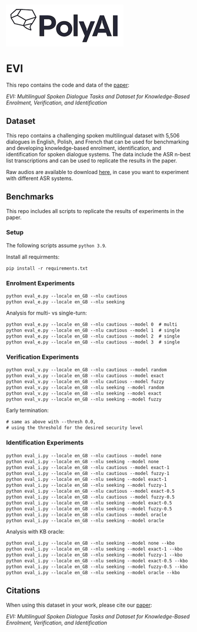 [![PolyAI](polyai-logo.png)](https://poly-ai.com/)

# EVI

This repo contains the code and data
of the [paper](https://arxiv.org/pdf/):

*EVI: Multilingual Spoken Dialogue Tasks and Dataset for
Knowledge-Based Enrolment, Verification, and Identification*

## Dataset

This repo contains a challenging spoken multilingual dataset
with 5,506 dialogues in English, Polish, and French
that can be used for benchmarking and developing
knowledge-based enrolment, identification, and identification
for spoken dialogue systems.
The data include the ASR n-best list transcriptions 
and can be used to replicate the results in the paper.

Raw audios are available to download [here](https://poly-public-data.s3.eu-west-2.amazonaws.com/evi-paper/audios.zip),
in case you want to experiment with different ASR systems.

## Benchmarks

This repo includes all scripts
to replicate the results of experiments in the paper.

### Setup

The following scripts assume `python 3.9`.

Install all requirments:

```
pip install -r requirements.txt
```


### Enrolment Experiments

```#bash
python eval_e.py --locale en_GB --nlu cautious
python eval_e.py --locale en_GB --nlu seeking
```

Analysis for multi- vs single-turn:
```#bash
python eval_e.py --locale en_GB --nlu cautious --model 0  # multi
python eval_e.py --locale en_GB --nlu cautious --model 1  # single
python eval_e.py --locale en_GB --nlu cautious --model 2  # single
python eval_e.py --locale en_GB --nlu cautious --model 3  # single
```

### Verification Experiments

```#bash
python eval_v.py --locale en_GB --nlu cautious --model random
python eval_v.py --locale en_GB --nlu cautious --model exact
python eval_v.py --locale en_GB --nlu cautious --model fuzzy
python eval_v.py --locale en_GB --nlu seeking --model random
python eval_v.py --locale en_GB --nlu seeking --model exact
python eval_v.py --locale en_GB --nlu seeking --model fuzzy
```

Early termination:
```
# same as above with --thresh 0.0,
# using the threshold for the desired security level 
```

### Identification Experiments

```#bash
python eval_i.py --locale en_GB --nlu cautious --model none
python eval_i.py --locale en_GB --nlu seeking --model none
python eval_i.py --locale en_GB --nlu cautious --model exact-1
python eval_i.py --locale en_GB --nlu cautious --model fuzzy-1
python eval_i.py --locale en_GB --nlu seeking --model exact-1
python eval_i.py --locale en_GB --nlu seeking --model fuzzy-1
python eval_i.py --locale en_GB --nlu cautious --model exact-0.5
python eval_i.py --locale en_GB --nlu cautious --model fuzzy-0.5
python eval_i.py --locale en_GB --nlu seeking --model exact-0.5
python eval_i.py --locale en_GB --nlu seeking --model fuzzy-0.5
python eval_i.py --locale en_GB --nlu cautious --model oracle
python eval_i.py --locale en_GB --nlu seeking --model oracle
```

Analysis with KB oracle:
```#bash
python eval_i.py --locale en_GB --nlu seeking --model none --kbo
python eval_i.py --locale en_GB --nlu seeking --model exact-1 --kbo
python eval_i.py --locale en_GB --nlu seeking --model fuzzy-1 --kbo
python eval_i.py --locale en_GB --nlu seeking --model exact-0.5 --kbo
python eval_i.py --locale en_GB --nlu seeking --model fuzzy-0.5 --kbo
python eval_i.py --locale en_GB --nlu seeking --model oracle --kbo
```

## Citations

When using this dataset in your work,
please cite our [paper](https://arxiv.org/pdf/):

*EVI: Multilingual Spoken Dialogue Tasks and Dataset for
Knowledge-Based Enrolment, Verification, and Identification*